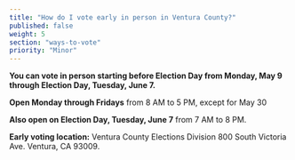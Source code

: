 ```yaml
---
title: "How do I vote early in person in Ventura County?"
published: false
weight: 5
section: "ways-to-vote"
priority: "Minor"
---
```


**You can vote in person starting before Election Day from Monday, May 9 through Election Day, Tuesday, June 7.**  

**Open Monday through Fridays** from 8 AM to 5 PM, except for May 30  

**Also open on Election Day, Tuesday, June 7** from 7 AM to 8 PM.  

**Early voting location:** Ventura County Elections Division 800 South Victoria Ave. Ventura, CA  93009.  
